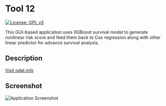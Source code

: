 # Tool 12

[![License: GPL v3](https://img.shields.io/badge/License-GPLv3-blue.svg)](https://www.gnu.org/licenses/gpl-3.0)

This GUI-based application uses XGBoost survival model to generate nonlinear risk score and feed them back to Cox regression along with other linear predictor for advance survival analysis.

## Description

[Visit odat.info](https://odat.info)

## Screenshot

![Application Screenshot](screenshot.png)
